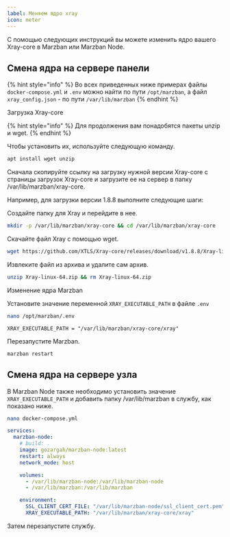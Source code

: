 ```yaml
---
label: Меняем ядро xray
icon: meter
---
```


С помощью следующих инструкций вы можете изменить ядро вашего Xray-core в Marzban или Marzban Node.
## Смена ядра на сервере панели
{% hint style="info" %}
Во всех приведенных ниже примерах файлы `docker-compose.yml` и `.env` можно найти по пути `/opt/marzban`, а файл `xray_config.json` - по пути `/var/lib/marzban`
{% endhint %}

Загрузка Xray-core

{% hint style="info" %}
Для продолжения вам понадобятся пакеты unzip и wget.&#x20;
{% endhint %}

Чтобы установить их, используйте следующую команду.

```bash
apt install wget unzip
```

Сначала скопируйте ссылку на загрузку нужной версии Xray-core с страницы загрузок Xray-core и загрузите ее на сервер в папку /var/lib/marzban/xray-core.

Например, для загрузки версии 1.8.8 выполните следующие шаги:

Создайте папку для Xray и перейдите в нее.

```bash
mkdir -p /var/lib/marzban/xray-core && cd /var/lib/marzban/xray-core
```

Скачайте файл Xray с помощью wget.

```bash
wget https://github.com/XTLS/Xray-core/releases/download/v1.8.8/Xray-linux-64.zip
```

Извлеките файл из архива и удалите сам архив.

```bash
unzip Xray-linux-64.zip && rm Xray-linux-64.zip
```

Изменение ядра Marzban

Установите значение переменной `XRAY_EXECUTABLE_PATH` в файле `.env`
```bash
nano /opt/marzban/.env
```

`XRAY_EXECUTABLE_PATH = "/var/lib/marzban/xray-core/xray"`

Перезапустите Marzban.

```
marzban restart
```

## Смена ядра на сервере узла

В Marzban Node также необходимо установить значение `XRAY_EXECUTABLE_PATH` и добавить папку /var/lib/marzban в службу, как показано ниже.

```bash
nano docker-compose.yml
```

```yaml
services:
  marzban-node:
    # build: .
    image: gozargah/marzban-node:latest
    restart: always
    network_mode: host

    volumes:
      - /var/lib/marzban-node:/var/lib/marzban-node
      - /var/lib/marzban:/var/lib/marzban

    environment:
      SSL_CLIENT_CERT_FILE: "/var/lib/marzban-node/ssl_client_cert.pem"
      XRAY_EXECUTABLE_PATH: "/var/lib/marzban/xray-core/xray"
```
Затем перезапустите службу.
